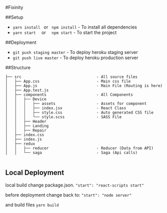 #Fixinity

##Setup

* ```yarn install ``` or ``` npm install``` - To install all dependencies
* ```yarn start  ``` or ```  npm start``` - To start the project

##Deployment

* ```git push staging master``` - To deploy heroku staging server
* ```git push live master``` - To deploy heroku production server

##Structure

``````
├── src                                 - All source files
│   ├── App.css                         - Main css file
│   ├── App.js                          - Main File (Routing is here)
│   ├── App.test.js
│   ├── components                      - All Components
│   │   ├── Device
│   │   │   ├── assets                  - Assets for component
│   │   │   ├── index.jsx               - React Class
│   │   │   ├── style.css               - Auto generated CSS file
│   │   │   └── style.scss              - SASS File
│   │   ├── Header
│   │   ├── Landing
│   │   ├── Repair
│   ├── index.css
│   ├── index.js
│   ├── redux
│   │   ├── reducer                     - Reducer (Data from API)
│   │   └── saga                        - Saga (Api calls)


``````


## Local Deployment

local build change package.json.
```"start": "react-scripts start"```


before deployment change back to:
```"start": "node server"```

and build files
```yarn build```
